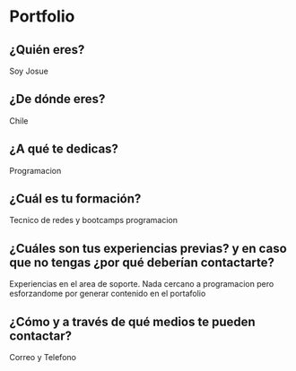 # Portfolio



## ¿Quién eres? 
Soy Josue


## ¿De dónde eres? 
Chile


## ¿A qué te dedicas? 
Programacion


## ¿Cuál es tu formación? 
Tecnico de redes y bootcamps programacion


## ¿Cuáles son tus experiencias previas? y en caso que no tengas ¿por qué deberían contactarte? 

Experiencias en el area de soporte. Nada cercano a programacion pero esforzandome por generar contenido en el portafolio

##  ¿Cómo y a través de qué medios te pueden contactar? 

Correo y Telefono
